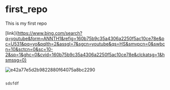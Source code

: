 # first_repo
This is my first repo

[link]{https://www.bing.com/search?q=youtube&form=ANNTH1&refig=160b75b9c35a4306a2250f5ac10ce78e&pc=U531&pq=yo&pqlth=2&assgl=7&sgcn=youtube&qs=HS&smvpcn=0&swbcn=10&sctcn=0&sc=10-2&sp=1&ghc=0&cvid=160b75b9c35a4306a2250f5ac10ce78e&clckatsg=1&hsmssg=0}

![e42a77e5d2b9822880f64075a8bc2290](https://github.com/user-attachments/assets/0acb0c75-3f7f-4173-8cc9-34603a08e1f7)

```

sdsfdf

```
